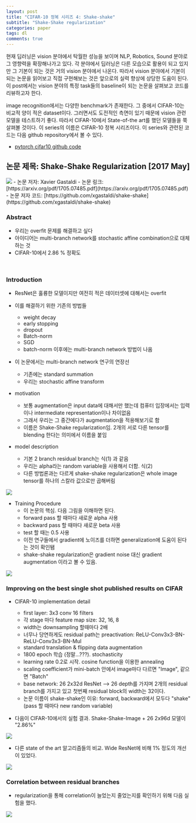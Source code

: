 ```yaml
---
layout: post
title: "CIFAR-10 정복 시리즈 4: Shake-shake"
subtitle: "Shake-Shake regularization"
categories: paper
tags: dl
comments: true
---
```


현재 딥러닝은 vision 분야에서 탁월한 성능을 보이며 NLP, Robotics, Sound 분야로 그 영향력을 확장해나가고 있다. 각 분야에서 딥러닝은 다른 모습으로 활용이 되고 있지만 그 기본이 되는 것은 거의 vision 분야에서 나온다. 따라서 vision 분야에서 기본이 되는 논문을 읽어보고 직접 구현해보는 것은 앞으로의 실력 향상에 상당한 도움이 된다. 이 post에서는 vision 분야의 특정 task들의 baseline이 되는 논문을 살펴보고 코드를 리뷰하고자 한다. 

image recognition에서는 다양한 benchmark가 존재한다. 그 중에서 CIFAR-10는 비교적 양이 적은 dataset이다. 그러면서도 도전적인 측면이 있기 때문에 vision 관련 모델을 테스트하기 좋다. 따라서 CIFAR-10에서 State-of-the art를 했던 모델들을 쭉 살펴볼 것이다. 이 series의 이름은 CIFAR-10 정복 시리즈이다. 이 series와 관련된 코드는 다음 github repository에서 볼 수 있다. 

- [pytorch cifar10 github code](https://github.com/dnddnjs/pytorch-cifar10) 


## 논문 제목: Shake-Shake Regularization [2017 May]

<img src="https://www.dropbox.com/s/9n36ifz9ctxg90q/Screenshot%202018-10-13%2015.30.42.png?dl=1">
- 논문 저자: Xavier Gastaldi
- 논문 링크: [https://arxiv.org/pdf/1705.07485.pdf](https://arxiv.org/pdf/1705.07485.pdf)
- 논문 저자 코드: [https://github.com/xgastaldi/shake-shake](https://github.com/xgastaldi/shake-shake)

<br/>

### Abstract
- 우리는 overfit 문제를 해결하고 싶다
- 아이디어는 multi-branch network를 stochastic affine combination으로 대체하는 것
- CIFAR-10에서 2.86 % 정확도

<br/>

### Introduction

- ResNet은 훌륭한 모델이지만 여전히 적은 데이터셋에 대해서는 overfit
- 이를 해결하기 위한 기존의 방법들
  - weight decay
  - early stopping
  - dropout
  - Batch-norm
  - SGD
  - batch-norm 이후에는 multi-branch network 방법이 나옴

- 이 논문에서는 multi-branch network 연구의 연장선
  - 기존에는 standard summation
  - 우리는 stochastic affine transform

- motivation
  - 보통 augmentation은 input data에 대해서만 했는데 컴퓨터 입장에서는 입력이나 intermediate representation이나 차이없음
  - 그래서 우리는 그 중간에다가 augmentation을 적용해보기로 함
  - 이름은 Shake-Shake regularization임. 2개의 서로 다른 tensor를 blending 한다는 의미에서 이름을 붙임

- model description
  - 기본 2 branch residual branch는 식(1) 과 같음
  - 우리는 alpha라는 random variable을 사용해서 더함. 식(2)
  - 다른 방법론과는 다르게 shake-shake regularization은 whole image tensor를 하나의 스칼라 값으로만 곱해버림

<img src="https://www.dropbox.com/s/47rlhz4hkvt6twh/Screenshot%202018-10-13%2019.05.00.png?dl=1">

- Training Procedure
  - 이 논문의 핵심. 다음 그림을 이해하면 된다.
  - forward pass 할 때마다 새로운 alpha 사용
  - backward pass 할 때마다 새로운 beta 사용
  - test 할 때는 0.5 사용
  - 이전 연구들에서 gradient에 노이즈를 더하면 generalization에 도움이 된다는 것이 확인됌
  - shake-shake regularization은 gradient noise 대신 gradient augmentation 이라고 볼 수 있음.

<img src="https://www.dropbox.com/s/t2ijf2ahf5dkxa1/Screenshot%202018-10-13%2019.32.12.png?dl=1">

<br/>

### Improving on the best single shot published results on CIFAR

- CIFAR-10 implementation detail
  - first layer: 3x3 conv 16 filters
  - 각 stage 마다 feature map size: 32, 16, 8
  - width는 downsampling 할때마다 2배
  - 너무나 당연하게도 residual path는 preactivation: ReLU-Conv3x3-BN-ReLU-Conv3x3-BN-Mul
  - standard translation & flipping data augmentation
  - 1800 epoch 학습 (정말...???). stochasticity
  - learning rate 0.2로 시작. cosine function을 이용한 annealing
  - scaling coefficient가 mini-batch 안에서 image마다 다르면 "Image", 같으면 "Batch"
  - base network: 26 2x32d ResNet --> 26 depth를 가지며 2개의 residual branch를 가지고 있고 첫번째 residual block의 width는 32이다.
  - 논문 이름이 shake-shake인 이유: forward, backward에서 모두다 "shake"(pass 할 때마다 new random variable)

- 다음이 CIFAR-10에서의 실험 결과. Shake-Shake-Image + 26 2x96d 모델이 "2.86%"

<img src="https://www.dropbox.com/s/2t3twjh4sah9gwv/Screenshot%202018-10-13%2020.08.06.png?dl=1">

- 다른 state of the art 알고리즘들의 비교. Wide ResNet에 비해 1% 정도의 개선이 있었다.
<img src="https://www.dropbox.com/s/0pz8j5u8a24pr5z/Screenshot%202018-10-13%2020.09.49.png?dl=1">

<br/>

### Correlation between residual branches

- regularization을 통해 correlation이 늘었는지 줄었는지를 확인하기 위해 다음 실험을 했다.

<img src="https://www.dropbox.com/s/5ou3gczb6dgj17z/Screenshot%202018-10-13%2020.24.27.png?dl=1">